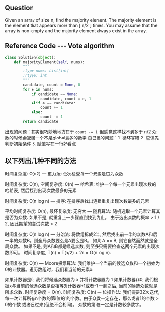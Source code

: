 ## Question
Given an array of size n, find the majority element. The majority element is the element that appears more than ⌊ n/2 ⌋ times.
You may assume that the array is non-empty and the majority element always exist in the array.

## Reference Code --- Vote algorithm
```python
class Solution(object):
    def majorityElement(self, nums):
        """
        :type nums: List[int]
        :rtype: int
        """
        candidate, count = None, 0
        for e in nums:
            if candidate == None:
                candidate, count = e, 1
            elif e == candidate:
                count += 1
            else:
                count -= 1
        return candidate
```
出现的问题：其实很巧妙地地方在于 `count -= 1` ,但感觉这样找不到多于 n/2 众数的时候会返回一个不是global最多的数字
自己傻的问题：1. 循环写错 2. 应该先判断初始条件 3. 赋值写在一行好看点

## 以下列出几种不同的方法
时间复杂度: O(n2) — 蛮力法: 依次检查每一个元素是否为众数

时间复杂度: O(n), 空间复杂度: O(n) — 哈希表: 维护一个每一个元素出现次数的哈希表, 然后找到出现次数最多的元素

时间复杂度: O(n log n) — 排序: 在排序后找出连续重复出现次数最多的元素

平均时间复杂度: O(n), 最坏复杂度: 无穷大 — 随机算法: 随机选取一个元素计算其是否为众数. 如果不是, 就重复上一步骤直到找到为止。 由于选出众数的概率 > 1 / 2, 因此期望的尝试次数 < 2

时间复杂度: O(n log n) — 分治法: 将数组拆成2半, 然后找出前一半的众数A和后一半的众数B。则全局众数要么是A要么是B。 如果 A == B, 则它自然而然就是全局众数。 如果不是, 则A和B都是候选众数, 则至多只需要检查这两个元素的出现次数即可。 时间复杂度, T(n) = T(n/2) + 2n = O(n log n).

时间复杂度: O(n) — Moore投票算法: 我们维护一个当前的候选众数和一个初始为0的计数器。遍历数组时，我们看当前的元素x:

如果计数器是0, 我们将候选众数置为 x 并将计数器置为 1
如果计数器非0, 我们根据x与当前的候选众数是否相等对计数器+1或者-1
一趟之后, 当前的候选众数就是所求众数. 时间复杂度 = O(n).
时间复杂度: O(n) — 位操作法: 我们需要32次迭代, 每一次计算所有n个数的第i位的1的个数。由于众数一定存在，那么或者1的个数 > 0的个数 或者反过来(但绝不会相同)。 众数的第i位一定是计数较多数字。
